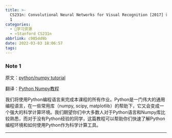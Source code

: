 ```yaml
---
title: >-
  CS231n: Convolutional Neural Networks for Visual Recognition [2017] 课程笔记 Note
  1
categories:
  - 🌙学习资源
  - ⭐Stanford CS231n
abbrlink: c985dd9b
date: 2022-03-03 18:06:57
tags:
---
```


### Note 1

原文：[python/numpy tutorial](https://cs231n.github.io/python-numpy-tutorial/)

翻译：[Python Numpy教程](https://zhuanlan.zhihu.com/p/20878530)

我们将使用Python编程语言来完成本课程的所有作业。Python是一门伟大的通用编程语言，在一些常用库（numpy, scipy, matplotlib）的帮助下，它又会变成一个强大的科学计算环境。我们期望你们中大多数人对于Python语言和Numpy库比较熟悉，而对于没有Python经验的同学，这篇教程可以帮助你们快速了解Python编程环境和如何使用Python作为科学计算工具。

<!--more-->

***
